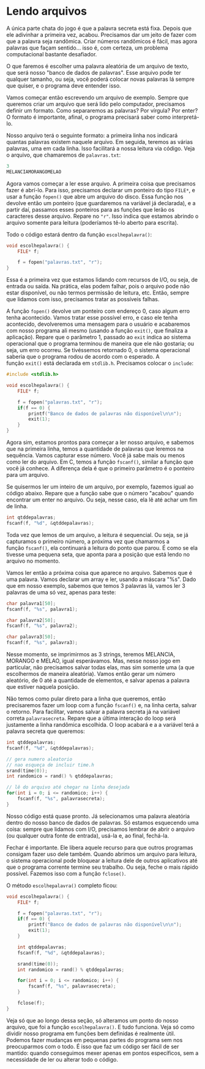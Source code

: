# Lendo arquivos

A única parte chata do jogo é que a palavra secreta está fixa. Depois que ele adivinhar a primeira vez, acabou. Precisamos dar um jeito de fazer com que a palavra seja randômica. Criar números randômicos é fácil, mas agora palavras que façam sentido... isso é, com certeza, um problema computacional bastante desafiador.

O que faremos é escolher uma palavra aleatória de um arquivo de texto, que será nosso "banco de dados de palavras". Esse arquivo pode ter qualquer tamanho, ou seja, você poderá colocar novas palavras lá sempre que quiser, e o programa deve entender isso.

Vamos começar então escrevendo um arquivo de exemplo. Sempre que queremos criar um arquivo que será lido pelo computador, precisamos definir um formato. Como separaremos as palavras? Por vírgula? Por enter? O formato é importante, afinal, o programa precisará saber como interpretá-lo.

Nosso arquivo terá o seguinte formato: a primeira linha nos indicará quantas palavras existem naquele arquivo. Em seguida, teremos as várias palavras, uma em cada linha. Isso facilitará a nossa leitura via código. Veja o arquivo, que chamaremos de `palavras.txt`:

```c
3
MELANCIAMORANGOMELAO
```

Agora vamos começar a ler esse arquivo. A primeira coisa que precisamos fazer é abrí-lo. Para isso, precisamos declarar um ponteiro do tipo `FILE*`, e usar a função `fopen()` que abre um arquivo do disco. Essa função nos devolve então um ponteiro (que guardaremos na variável já declarada), e a partir daí, passamos esses ponteiros para as funções que lerão os caracteres desse arquivo. Repare no `"r"`. Isso indica que estamos abrindo o arquivo somente para leitura (poderíamos tê-lo aberto para escrita).

Todo o código estará dentro da função `escolhepalavra()`:

```c
void escolhepalavra() {
    FILE* f;

    f = fopen("palavras.txt", "r");
}
```

Essa é a primeira vez que estamos lidando com recursos de I/O, ou seja, de entrada ou saída. Na prática, elas podem falhar, pois o arquivo pode não estar disponível, ou não termos permissão de leitura, etc. Então, sempre que lidamos com isso, precisamos tratar as possíveis falhas.

A função `fopen()` devolve um ponteiro com endereço 0, caso algum erro tenha acontecido. Vamos tratar esse possível erro, e caso ele tenha acontecido, devolveremos uma mensagem para o usuário e acabaremos com nosso programa ali mesmo (usando a função `exit()`, que finaliza a aplicação). Repare que o parâmetro 1, passado ao `exit` indica ao sistema operacional que o programa terminou de maneira que ele não gostaria; ou seja, um erro ocorreu. Se tivéssemos retornado 0, o sistema operacional saberia que o programa rodou de acordo com o esperado. A função `exit()` está declarada em `stdlib.h`. Precisamos colocar o `include`:

```c
#include <stdlib.h>

void escolhepalavra() {
    FILE* f;

    f = fopen("palavras.txt", "r");
    if(f == 0) {
        printf("Banco de dados de palavras não disponível\n\n");
        exit(1);
    }
}
```

Agora sim, estamos prontos para começar a ler nosso arquivo, e sabemos que na primeira linha, temos a quantidade de palavras que leremos na sequência. Vamos capturar esse número. Você já sabe mais ou menos como ler do arquivo. Em C, temos a função `fscanf()`, similar a função que você já conhece. A diferença dela é que o primeiro parâmetro é o ponteiro para um arquivo.

Se quisermos ler um inteiro de um arquivo, por exemplo, fazemos igual ao código abaixo. Repare que a função sabe que o número "acabou" quando encontrar um enter no arquivo. Ou seja, nesse caso, ela lê até achar um fim de linha.

```c
int qtddepalavras;
fscanf(f, "%d", &qtddepalavras);
```

Toda vez que lemos de um arquivo, a leitura é sequencial. Ou seja, se já capturamos o primeiro número, a próxima vez que chamarmos a função `fscanf()`, ela continuará a leitura do ponto que parou. É como se ela tivesse uma pequena seta, que aponta para a posição que está lendo no arquivo no momento.

Vamos ler então a próxima coisa que aparece no arquivo. Sabemos que é uma palavra. Vamos declarar um array e ler, usando a máscara "%s". Dado que em nosso exemplo, sabemos que temos 3 palavras lá, vamos ler 3 palavras de uma só vez, apenas para teste:

```c
char palavra1[50];
fscanf(f, "%s", palavra1);

char palavra2[50];
fscanf(f, "%s", palavra2);

char palavra3[50];
fscanf(f, "%s", palavra3);
```

Nesse momento, se imprimirmos as 3 strings, teremos MELANCIA, MORANGO e MELAO, igual esperávamos. Mas, nesse nosso jogo em particular, não precisamos salvar todas elas, mas sim somente uma (a que escolhermos de maneira aleatória). Vamos então gerar um número aleatório, de 0 até a quantidade de elementos, e salvar apenas a palavra que estiver naquela posição.

Não temos como pular direto para a linha que queremos, então precisaremos fazer um loop com a função `fscanf()` e, na linha certa, salvar o retorno. Para facilitar, vamos salvar a palavra secreta já na variável correta `palavrasecreta`. Repare que a última interação do loop será justamente a linha randômica escolhida. O loop acabará e a a variável terá a palavra secreta que queremos:

```c
int qtddepalavras;
fscanf(f, "%d", &qtddepalavras);

// gera numero aleatorio
// nao esqueça de incluir time.h 
srand(time(0));
int randomico = rand() % qtddepalavras;

// lê do arquivo até chegar na linha desejada
for(int i = 0; i <= randomico; i++) {
    fscanf(f, "%s", palavrasecreta);
}
```

Nosso código está quase pronto. Já selecionamos uma palavra aleatória dentro do nosso banco de dados de palavras. Só estamos esquecendo uma coisa: sempre que lidamos com I/O, precisamos lembrar de abrir o arquivo (ou qualquer outra fonte de entrada), usá-la e, ao final, fechá-la.

Fechar é importante. Ele libera aquele recurso para que outros programas consigam fazer uso dele também. Quando abrimos um arquivo para leitura, o sistema operacional pode bloquear a leitura dele de outros aplicativos até que o programa corrente termine seu trabalho. Ou seja, feche o mais rápido possível. Fazemos isso com a função `fclose()`.

O método `escolhepalavra()` completo ficou:

```c
void escolhepalavra() {
    FILE* f;

    f = fopen("palavras.txt", "r");
    if(f == 0) {
        printf("Banco de dados de palavras não disponível\n\n");
        exit(1);
    }

    int qtddepalavras;
    fscanf(f, "%d", &qtddepalavras);

    srand(time(0));
    int randomico = rand() % qtddepalavras;

    for(int i = 0; i <= randomico; i++) {
        fscanf(f, "%s", palavrasecreta);
    }

    fclose(f);
}
```

Veja só que ao longo dessa seção, só alteramos um ponto do nosso arquivo, que foi a função `escolhepalavra()`. E tudo funciona. Veja só como dividir nosso programa em funções bem definidas é realmente útil. Podemos fazer mudanças em pequenas partes do programa sem nos preocuparmos com o todo. É isso que faz um código ser fácil de ser mantido: quando conseguimos mexer apenas em pontos específicos, sem a necessidade de ler ou alterar todo o código.

